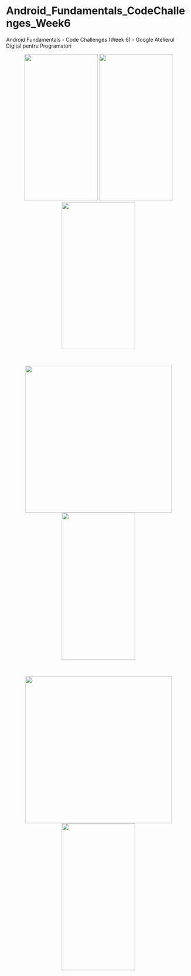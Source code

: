 # Android_Fundamentals_CodeChallenges_Week6
Android Fundamentals - Code Challenges (Week 6) - Google Atelierul Digital pentru Programatori
<br />
<p align="center">
    <img src="https://i.imgur.com/2mgq3PU.jpg" width="200" height="400"/>
    <img src="https://i.imgur.com/RwEx1Ku.jpg" width="200" height="400"/>
    <img src="https://i.imgur.com/8udkEPq.jpg" width="200" height="400"/>
</p>
<br />
<p align="center">
    <img src="https://i.imgur.com/052ysYA.jpg" height="400"/>
    <img src="https://i.imgur.com/o9tSHAc.jpg" width="200" height="400"/>
</p>
<br />
<p align="center">
    <img src="https://i.imgur.com/052ysYA.jpg" height="400"/>
    <img src="https://i.imgur.com/o9tSHAc.jpg" width="200" height="400"/>
</p>
